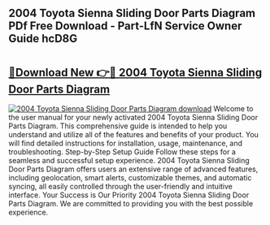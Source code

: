 ## 2004 Toyota Sienna Sliding Door Parts Diagram PDf Free Download - Part-LfN Service Owner Guide hcD8G

# <h2><a href="http://dfo8mu.blite.top/?on=2004+Toyota+Sienna+Sliding+Door+Parts+Diagram">🔗Download New 👉🔴 2004 Toyota Sienna Sliding Door Parts Diagram</a></h2>

[![2004 Toyota Sienna Sliding Door Parts Diagram download](https://i.imgur.com/lujVjoI.png)](http://dfo8mu.blite.top/?on=2004+Toyota+Sienna+Sliding+Door+Parts+Diagram)
Welcome to the user manual for your newly activated 2004 Toyota Sienna Sliding Door Parts Diagram. This comprehensive guide is intended to help you understand and utilize all of the features and benefits of your product. You will find detailed instructions for installation, usage, maintenance, and troubleshooting. Step-by-Step Setup Guide Follow these steps for a seamless and successful setup experience. 2004 Toyota Sienna Sliding Door Parts Diagram offers users an extensive range of advanced features, including geolocation, smart alerts, customizable themes, and automatic syncing, all easily controlled through the user-friendly and intuitive interface. Your Success is Our Priority 2004 Toyota Sienna Sliding Door Parts Diagram. We are committed to providing you with the best possible experience.
